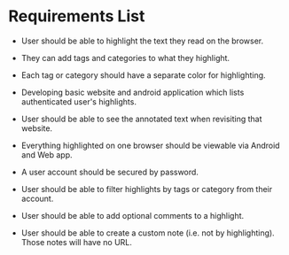 # Requirements List

* User should be able to highlight the text they read on the browser.

* They can add tags and categories to what they highlight.

* Each tag or category should have a separate color for highlighting. 

* Developing basic website and android application which lists authenticated user's highlights.

* User should be able to see the annotated text when revisiting that website.

* Everything highlighted on one browser should be viewable via Android and Web app.

* A user account should be secured by password. 

* User should be able to filter highlights by tags or category from their account.

* User should be able to add optional comments to a highlight.

* User should be able to create a custom note (i.e. not by highlighting). Those notes will have no URL. 
